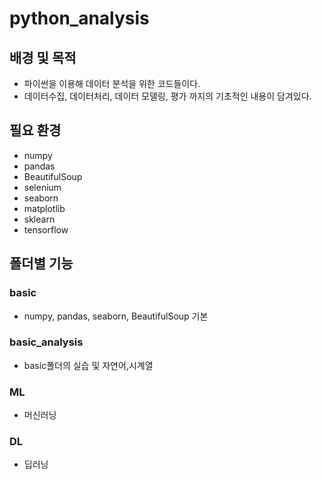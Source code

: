 # python_analysis
## 배경 및 목적 
- 파이썬을 이용해 데이터 분석을 위한 코드들이다.
- 데이터수집, 데이터처리, 데이터 모델링, 평가 까지의 기초적인 내용이 담겨있다.


## 필요 환경
- numpy  
- pandas  
- BeautifulSoup  
- selenium  
- seaborn  
- matplotlib  
- sklearn  
- tensorflow   

## 폴더별 기능 
### basic
- numpy, pandas, seaborn, BeautifulSoup 기본

### basic_analysis
- basic폴더의 실습 및 자연어,시계열

### ML 
- 머신러닝 
### DL 
- 딥러닝
